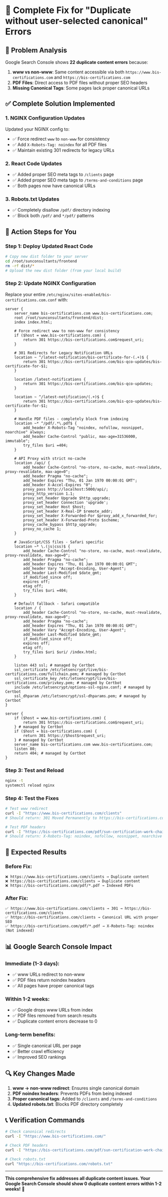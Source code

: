 # 🔧 Complete Fix for "Duplicate without user-selected canonical" Errors

## 🚨 **Problem Analysis**

Google Search Console shows **22 duplicate content errors** because:

1. **www vs non-www**: Same content accessible via both `https://www.bis-certifications.com` and `https://bis-certifications.com`
2. **PDF Files**: Direct access to PDF files without proper SEO headers
3. **Missing Canonical Tags**: Some pages lack proper canonical URLs

## ✅ **Complete Solution Implemented**

### **1. NGINX Configuration Updates**
Updated your NGINX config to:
- ✅ Force redirect `www` to `non-www` for consistency
- ✅ Add `X-Robots-Tag: noindex` for all PDF files
- ✅ Maintain existing 301 redirects for legacy URLs

### **2. React Code Updates**
- ✅ Added proper SEO meta tags to `/clients` page
- ✅ Added proper SEO meta tags to `/terms-and-conditions` page
- ✅ Both pages now have canonical URLs

### **3. Robots.txt Updates**
- ✅ Completely disallow `/pdf/` directory indexing
- ✅ Block both `/pdf/` and `*/pdf/` patterns

## 🚀 **Action Steps for You**

### **Step 1: Deploy Updated React Code**
```bash
# Copy new dist folder to your server
cd /root/sunconsultants/frontend
rm -rf dist/*
# Upload the new dist folder (from your local build)
```

### **Step 2: Update NGINX Configuration**
Replace your entire `/etc/nginx/sites-enabled/bis-certifications.com.conf` with:

```nginx
server {
    server_name bis-certifications.com www.bis-certifications.com;
    root /root/sunconsultants/frontend/dist;
    index index.html;

    # Force redirect www to non-www for consistency
    if ($host = www.bis-certifications.com) {
        return 301 https://bis-certifications.com$request_uri;
    }

    # 301 Redirects for Legacy Notification URLs
    location ~ ^/latest-notification/bis-certificate-for-(.+)$ {
        return 301 https://bis-certifications.com/bis-qco-updates/bis-certificate-for-$1;
    }
    
    location /latest-notifications {
        return 301 https://bis-certifications.com/bis-qco-updates;
    }
    
    location ~ ^/latest-notification/(.+)$ {
        return 301 https://bis-certifications.com/bis-qco-updates/bis-certificate-for-$1;
    }

    # Handle PDF files - completely block from indexing
    location ~* ^/pdf/.*\.pdf$ {
        add_header X-Robots-Tag "noindex, nofollow, nosnippet, noarchive" always;
        add_header Cache-Control "public, max-age=31536000, immutable";
        try_files $uri =404;
    }

    # API Proxy with strict no-cache
    location /api/ {
        add_header Cache-Control "no-store, no-cache, must-revalidate, proxy-revalidate, max-age=0";
        add_header Pragma "no-cache";
        add_header Expires "Thu, 01 Jan 1970 00:00:01 GMT";
        add_header X-Accel-Expires "0";
        proxy_pass http://localhost:5000/api/;
        proxy_http_version 1.1;
        proxy_set_header Upgrade $http_upgrade;
        proxy_set_header Connection 'upgrade';
        proxy_set_header Host $host;
        proxy_set_header X-Real-IP $remote_addr;
        proxy_set_header X-Forwarded-For $proxy_add_x_forwarded_for;
        proxy_set_header X-Forwarded-Proto $scheme;
        proxy_cache_bypass $http_upgrade;
        proxy_no_cache 1;
    }

    # JavaScript/CSS files - Safari specific
    location ~* \.(js|css)$ {
        add_header Cache-Control "no-store, no-cache, must-revalidate, proxy-revalidate, max-age=0";
        add_header Pragma "no-cache";
        add_header Expires "Thu, 01 Jan 1970 00:00:01 GMT";
        add_header Vary "Accept-Encoding, User-Agent";
        add_header Last-Modified $date_gmt;
        if_modified_since off;
        expires off;
        etag off;
        try_files $uri =404;
    }

    # Default fallback - Safari compatible
    location / {
        add_header Cache-Control "no-store, no-cache, must-revalidate, proxy-revalidate, max-age=0";
        add_header Pragma "no-cache";
        add_header Expires "Thu, 01 Jan 1970 00:00:01 GMT";
        add_header Vary "Accept-Encoding, User-Agent";
        add_header Last-Modified $date_gmt;
        if_modified_since off;
        expires off;
        etag off;
        try_files $uri $uri/ /index.html;
    }

    listen 443 ssl; # managed by Certbot
    ssl_certificate /etc/letsencrypt/live/bis-certifications.com/fullchain.pem; # managed by Certbot
    ssl_certificate_key /etc/letsencrypt/live/bis-certifications.com/privkey.pem; # managed by Certbot
    include /etc/letsencrypt/options-ssl-nginx.conf; # managed by Certbot
    ssl_dhparam /etc/letsencrypt/ssl-dhparams.pem; # managed by Certbot
}

server {
    if ($host = www.bis-certifications.com) {
        return 301 https://bis-certifications.com$request_uri;
    } # managed by Certbot
    if ($host = bis-certifications.com) {
        return 301 https://$host$request_uri;
    } # managed by Certbot
    server_name bis-certifications.com www.bis-certifications.com;
    listen 80;
    return 404; # managed by Certbot
}
```

### **Step 3: Test and Reload**
```bash
nginx -t
systemctl reload nginx
```

### **Step 4: Test the Fixes**
```bash
# Test www redirect
curl -I "https://www.bis-certifications.com/clients"
# Should return: 301 Moved Permanently to https://bis-certifications.com/clients

# Test PDF headers
curl -I "https://bis-certifications.com/pdf/sun-certification-work-chairs.pdf"
# Should return: X-Robots-Tag: noindex, nofollow, nosnippet, noarchive
```

## 🎯 **Expected Results**

### **Before Fix:**
```
❌ https://www.bis-certifications.com/clients → Duplicate content
❌ https://bis-certifications.com/clients → Duplicate content
❌ https://bis-certifications.com/pdf/*.pdf → Indexed PDFs
```

### **After Fix:**
```
✅ https://www.bis-certifications.com/clients → 301 → https://bis-certifications.com/clients
✅ https://bis-certifications.com/clients → Canonical URL with proper SEO
✅ https://bis-certifications.com/pdf/*.pdf → X-Robots-Tag: noindex (Not indexed)
```

## 📊 **Google Search Console Impact**

### **Immediate (1-3 days):**
- ✅ www URLs redirect to non-www
- ✅ PDF files return noindex headers
- ✅ All pages have proper canonical tags

### **Within 1-2 weeks:**
- ✅ Google drops www URLs from index
- ✅ PDF files removed from search results
- ✅ Duplicate content errors decrease to 0

### **Long-term benefits:**
- ✅ Single canonical URL per page
- ✅ Better crawl efficiency
- ✅ Improved SEO rankings

## 🔍 **Key Changes Made**

1. **www → non-www redirect**: Ensures single canonical domain
2. **PDF noindex headers**: Prevents PDFs from being indexed
3. **Proper canonical tags**: Added to `/clients` and `/terms-and-conditions`
4. **Updated robots.txt**: Blocks PDF directory completely

## 📞 **Verification Commands**

```bash
# Check canonical redirects
curl -I "https://www.bis-certifications.com/"

# Check PDF headers
curl -I "https://bis-certifications.com/pdf/sun-certification-work-chairs.pdf"

# Check robots.txt
curl "https://bis-certifications.com/robots.txt"
```

---

**This comprehensive fix addresses all duplicate content issues. Your Google Search Console should show 0 duplicate content errors within 1-2 weeks!** 🚀